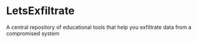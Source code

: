 # LetsExfiltrate
A central repository of educational tools that help you exfiltrate data from a compromised system

